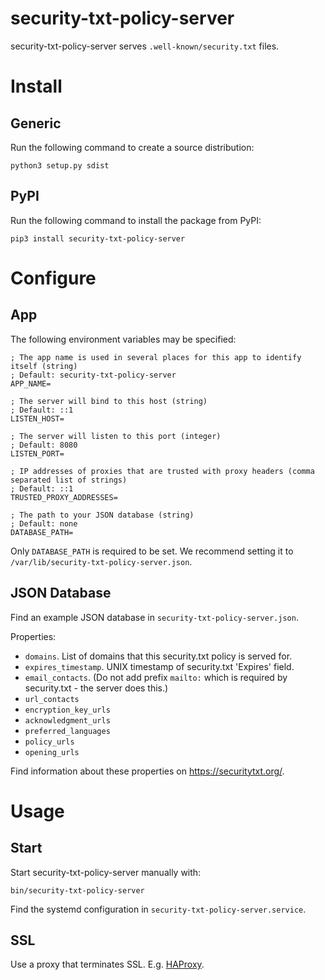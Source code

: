 # security-txt-policy-server

security-txt-policy-server serves `.well-known/security.txt` files.

# Install

## Generic

Run the following command to create a source distribution:

```
python3 setup.py sdist
```

## PyPI

Run the following command to install the package from PyPI:

```
pip3 install security-txt-policy-server
```

# Configure

## App

The following environment variables may be specified:

```
; The app name is used in several places for this app to identify itself (string)
; Default: security-txt-policy-server
APP_NAME=

; The server will bind to this host (string)
; Default: ::1
LISTEN_HOST=

; The server will listen to this port (integer)
; Default: 8080
LISTEN_PORT=

; IP addresses of proxies that are trusted with proxy headers (comma separated list of strings)
; Default: ::1
TRUSTED_PROXY_ADDRESSES=

; The path to your JSON database (string)
; Default: none
DATABASE_PATH=
```

Only `DATABASE_PATH` is required to be set. We recommend setting it to `/var/lib/security-txt-policy-server.json`.

## JSON Database

Find an example JSON database in `security-txt-policy-server.json`.

Properties:

* `domains`. List of domains that this security.txt policy is served for.
* `expires_timestamp`. UNIX timestamp of security.txt 'Expires' field.
* `email_contacts`. (Do not add prefix `mailto:` which is required by security.txt - the server does this.)
* `url_contacts`
* `encryption_key_urls`
* `acknowledgment_urls`
* `preferred_languages`
* `policy_urls`
* `opening_urls`

Find information about these properties on https://securitytxt.org/.

# Usage

## Start

Start security-txt-policy-server manually with:

```
bin/security-txt-policy-server
```

Find the systemd configuration in `security-txt-policy-server.service`.

## SSL

Use a proxy that terminates SSL. E.g. [HAProxy](http://www.haproxy.org/).
